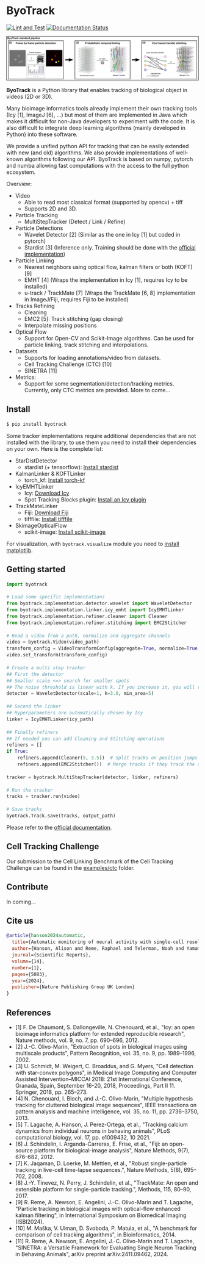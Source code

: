 # ByoTrack
[![Lint and Test](https://github.com/raphaelreme/byotrack/actions/workflows/tests.yml/badge.svg)](https://github.com/raphaelreme/byotrack/actions/workflows/tests.yml)
[![Documentation Status](https://readthedocs.org/projects/byotrack/badge/?version=latest)](https://byotrack.readthedocs.io/en/latest/?badge=latest)

![pipeline](docs/source/images/tracking.svg)

**ByoTrack** is a Python library that enables tracking of biological object in videos (2D or 3D).

Many bioimage informatics tools already implement their own tracking tools (Icy [1], ImageJ [6], ...) but most of them are implemented in Java which makes it difficult for non-Java developers to experiment with the code. It is also difficult to integrate deep learning algorithms (mainly developed in Python) into these software.

We provide a unified python API for tracking that can be easily extended with new (and old) algorithms. We also provide implementations of well-known algorithms following our API. ByoTrack is based on numpy, pytorch and numba allowing fast computations with the access to the full python ecosystem.

Overview:
* Video
    * Able to read most classical format (supported by opencv) + tiff
    * Supports 2D and 3D.
* Particle Tracking
    * MultiStepTracker (Detect / Link / Refine)
* Particle Detections
    * Wavelet Detector [2] (Similar as the one in Icy [1] but coded in pytorch)
    * Stardist [3] (Inference only. Training should be done with the [official implementation](https://github.com/stardist/stardist))
* Particle Linking
    * Nearest neighbors using optical flow, kalman filters or both (KOFT) [9]
    * EMHT [4] (Wraps the implementation in Icy [1], requires Icy to be installed)
    * u-track / TrackMate [7] (Wraps the TrackMate [6, 8] implementation in ImageJ/Fiji, requires Fiji to be installed)
* Tracks Refining
    * Cleaning
    * EMC2 [5]: Track stitching (gap closing)
    * Interpolate missing positions
* Optical Flow
    * Support for Open-CV and Scikit-Image algorithms. Can be used for particle linking, track stitching
    and interpolations.
* Datasets
    * Supports for loading annotations/video from datasets.
    * Cell Tracking Challenge (CTC) [10]
    * SINETRA [11]
* Metrics:
    * Support for some segmentation/detection/tracking metrics. Currently, only CTC metrics are provided. More to come...


## Install

```bash
$ pip install byotrack
```

Some tracker implementations require additional dependencies that are not installed with the library, to use them you need to install their dependencies on your own.
Here is the complete list:


- StarDistDetector
    - stardist (+ tensorflow): [Install stardist](https://github.com/stardist/stardist#installation)
- KalmanLinker & KOFTLinker
    - torch_kf: [Install torch-kf](https://github.com/raphaelreme/torch-kf#install)
- IcyEMHTLinker
    - Icy: [Download Icy](https://icy.bioimageanalysis.org/download/)
    - Spot Tracking Blocks plugin: [Install an Icy plugin](https://icy.bioimageanalysis.org/tutorial/how-to-install-an-icy-plugin/)
- TrackMateLinker
    - Fiji: [Download Fiji](https://imagej.net/downloads)
    - tifffile: [Install tifffile](https://github.com/cgohlke/tifffile#quickstart)
- SkimageOpticalFlow
    - scikit-image: [Install scikit-image](https://scikit-image.org/docs/stable/user_guide/install.html)

For visualization, with `byotrack.visualize` module you need to [install matplotlib](https://matplotlib.org/stable/install/index.html).

## Getting started

```python
import byotrack

# Load some specific implementations
from byotrack.implementation.detector.wavelet import WaveletDetector
from byotrack.implementation.linker.icy_emht import IcyEMHTLinker
from byotrack.implementation.refiner.cleaner import Cleaner
from byotrack.implementation.refiner.stitching import EMC2Stitcher

# Read a video from a path, normalize and aggregate channels
video = byotrack.Video(video_path)
transform_config = VideoTransformConfig(aggregate=True, normalize=True, q_min=0.01, q_max=0.999)
video.set_transform(transform_config)

# Create a multi step tracker
## First the detector
## Smaller scale <=> search for smaller spots
## The noise threshold is linear with k. If you increase it, you will retrieve less spots.
detector = WaveletDetector(scale=1, k=3.0, min_area=5)

## Second the linker
## Hyperparameters are automatically chosen by Icy
linker = IcyEMHTLinker(icy_path)

## Finally refiners
## If needed you can add Cleaning and Stitching operations
refiners = []
if True:
    refiners.append(Cleaner(5, 3.5))  # Split tracks on position jumps and drop small ones
    refiners.append(EMC2Stitcher())  # Merge tracks if they track the same particle

tracker = byotrack.MultiStepTracker(detector, linker, refiners)

# Run the tracker
tracks = tracker.run(video)

# Save tracks
byotrack.Track.save(tracks, output_path)
```

Please refer to the [official documentation](https://byotrack.readthedocs.io/en/latest/).

## Cell Tracking Challenge

Our submission to the Cell Linking Benchmark of the Cell Tracking Challenge can be found in the [examples/ctc](examples/ctc/README.md) folder.

## Contribute

In coming...

## Cite us

```bibtex
@article{hanson2024automatic,
  title={Automatic monitoring of neural activity with single-cell resolution in behaving Hydra},
  author={Hanson, Alison and Reme, Raphael and Telerman, Noah and Yamamoto, Wataru and Olivo-Marin, Jean-Christophe and Lagache, Thibault and Yuste, Rafael},
  journal={Scientific Reports},
  volume={14},
  number={1},
  pages={5083},
  year={2024},
  publisher={Nature Publishing Group UK London}
}
```

## References


* [1] F. De Chaumont, S. Dallongeville, N. Chenouard, et al., "Icy:
      an open bioimage informatics platform for extended reproducible
      research", Nature methods, vol. 9, no. 7, pp. 690–696, 2012.
* [2] J.-C. Olivo-Marin, "Extraction of spots in biological images
      using multiscale products", Pattern Recognition, vol. 35, no. 9,
      pp. 1989–1996, 2002.
* [3] U. Schmidt, M. Weigert, C. Broaddus, and G. Myers, "Cell detection
      with star-convex polygons", in Medical Image Computing and
      Computer Assisted Intervention–MICCAI 2018: 21st International
      Conference, Granada, Spain, September 16-20, 2018, Proceedings,
      Part II 11. Springer, 2018, pp. 265–273.
* [4] N. Chenouard, I. Bloch, and J.-C. Olivo-Marin, "Multiple hypothesis
      tracking for cluttered biological image sequences",
      IEEE transactions on pattern analysis and machine intelligence,
      vol. 35, no. 11, pp. 2736–3750, 2013.
* [5] T. Lagache, A. Hanson, J. Perez-Ortega, et al., "Tracking calcium
      dynamics from individual neurons in behaving animals",
      PLoS computational biology, vol. 17, pp. e1009432, 10 2021.
* [6] J. Schindelin, I. Arganda-Carreras, E. Frise, et al., "Fiji:
      an open-source platform for biological-image analysis", Nature
      Methods, 9(7), 676–682, 2012.
* [7] K. Jaqaman, D. Loerke, M. Mettlen, et al., "Robust single-particle
      tracking in live-cell time-lapse sequences.", Nature Methods, 5(8),
      695–702, 2008.
* [8] J.-Y. Tinevez, N. Perry, J. Schindelin, et al., "TrackMate: An
      open and extensible platform for single-particle tracking.",
      Methods, 115, 80–90, 2017.
* [9] R. Reme, A. Newson, E. Angelini, J.-C. Olivo-Marin and T. Lagache,
      "Particle tracking in biological images with optical-flow enhanced
      kalman filtering", in International Symposium on Biomedical Imaging
      (ISBI2024).
* [10] M. Maška, V. Ulman, D. Svoboda, P. Matula, et al., "A benchmark for
       comparison of cell tracking algorithms", in Bioinformatics, 2014.
* [11] R. Reme, A. Newson, E. Angelini, J.-C. Olivo-Marin and T. Lagache,
       "SINETRA: a Versatile Framework for Evaluating Single Neuron Tracking
       in Behaving Animals", arXiv preprint arXiv:2411.09462, 2024.
